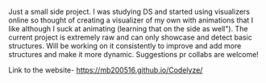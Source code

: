 Just a small side project. I was studying DS and started using visualizers online so thought of creating a visualizer of my own with animations that I like although I suck at animating (learning that on the side as well"). The current project is extremely raw and can only showcase and detect basic structures. Will be working on it consistently to improve and add more structures and make it more dynamic.
Suggestions pr collabs are welcome!

Link to the website- https://mb200516.github.io/Codelyze/
